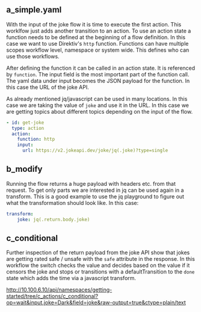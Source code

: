 ## a_simple.yaml

With the input of the joke flow it is time to execute the first action. This worklfow just adds another transition to an action. To use an action state a function needs to be defined at the beginning of a flow definition. In this case we want to use Direktiv's `http` function. Functions can have multiple scopes workflow level, namespace or system wide. This defines who can use those workflows. 

After defining the function it can be called in an action state. It is referenced by `function`. The input field is the most important part of the function call. The yaml data under input becomes the JSON payload for the function. In this case the URL of the joke API. 

As already mentioned jq/javascript can be used in many locations. In this case we are taking the value of `joke` and use it in the URL. In this case we are getting topics about different topics depending on the input of the flow. 


```yaml
- id: get-joke     
  type: action
  action:
    function: http 
    input: 
      url: https://v2.jokeapi.dev/joke/jq(.joke)?type=single
```

## b_modify

Running the flow returns a huge payload with headers etc. from that request. To get only parts we are interested in jq can be used again in a transform. This is a good example to use the jq playground to figure out what the transformation should look like. In this case:

```yaml
transform:
    joke: jq(.return.body.joke)
```

## c_conditional

Further inspection of the return payload from the joke API show that jokes are getting rated safe / unsafe with the `safe` attribute in the response. In this workflow the switch checks the value and decides based on the value if it censors the joke and stops or transitions with a defaultTransition to the `done` state which adds the time via a javascript transform.



http://10.100.6.10/api/namespaces/getting-started/tree/c_actions/c_conditional?op=wait&input.joke=Dark&field=joke&raw-output=true&ctype=plain/text